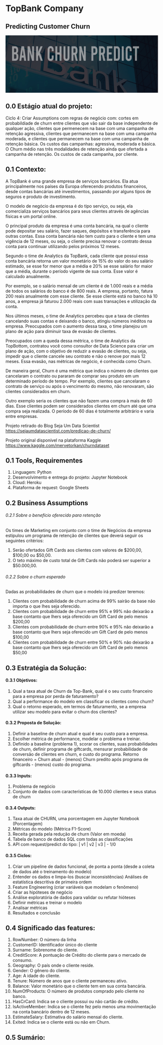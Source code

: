 # TopBank Company
## Predicting Customer Churn
![](images/capa.jpg)

## 0.0 Estágio atual do projeto:
Ciclo 4: Criar Assumptions com regras de negócio com: cortes em probabildiade de churn entre clientes que vão sair da base independente de qualquer ação, clientes que permenecem na base com uma campanha de retenção agressiva, clientes que permanecem na base com uma campanha moderada, e clientes que permanecem na base com uma campanha de retenção básica. Os custos das campanhas: agressiva, moderada e básica. O Churn médio nas três modalidades de retenção ainda que ofertada a campanha de retenção. Os custos de cada campanha, por cliente.

## 0.1 Contexto:
A TopBank é uma grande empresa de serviços bancários. Ela atua principalmente nos países da Europa oferecendo produtos financeiros, desde contas bancárias até investimentos, passando por alguns tipos de seguros e produto de investimento.

O modelo de negócio da empresa é do tipo serviço, ou seja, ela comercializa serviços bancários para seus clientes através de agências físicas e um portal online. 

O principal produto da empresa é uma conta bancária, na qual o cliente pode depositar seu salário, fazer saques, depósitos e transferência para outras contas. Essa conta bancária não tem custo para o cliente e tem uma vigência de 12 meses, ou seja, o cliente precisa renovar o contrato dessa conta para continuar utilizando pelos próximos 12 meses.

Segundo o time de Analytics da TopBank, cada cliente que possui essa conta bancária retorna um valor monetário de 15% do valor do seu salário estimado, se esse for menor que a média e 20% se esse salário for maior que a média, durante o período vigente de sua conta. Esse valor é calculado anualmente. 

Por exemplo, se o salário mensal de um cliente é de 1.000 reais e a média de todos os salários do banco é de 800 reais. A empresa, portanto, fatura 200 reais anualmente com esse cliente. Se esse cliente está no banco há 10 anos, a empresa já faturou 2.000 reais com suas transações e utilização da conta. 

Nos últimos meses, o time de Analytics percebeu que a taxa de clientes cancelando suas contas e deixando o banco, atingiu números inéditos na empresa. Preocupados com o aumento dessa taxa, o time planejou um plano de ação para diminuir taxa de evasão de clientes.

Preocupados com a queda dessa métrica, o time de Analytics da TopBottom, contratou você como consultor de Data Science para criar um plano de ação, com o objetivo de reduzir a evasão de clientes, ou seja, impedir que o cliente cancele seu contrato e não o renove por mais 12 meses. Essa evasão, nas métricas de negócio, é conhecida como Churn.

De maneira geral, Churn é uma métrica que indica o número de clientes que cancelaram o contrato ou pararam de comprar seu produto em um determinado período de tempo. Por exemplo, clientes que cancelaram o contrato de serviço ou após o vencimento do mesmo, não renovaram, são clientes considerados em churn.

Outro exemplo seria os clientes que não fazem uma compra à mais de 60 dias. Esse clientes podem ser considerados clientes em churn até que uma compra seja realizada. O período de 60 dias é totalmente arbitrário e varia entre empresas. 

Projeto retirado do Blog Seja Um Data Scientist
https://sejaumdatascientist.com/predicao-de-churn/

Projeto original disponível na plataforma Kaggle
https://www.kaggle.com/mervetorkan/churndataset

## 0.1 Tools, Requirementes
1. Linguagem: Python
2. Desenvolvimento e entrega do projeto: Jupyter Notebook
3. Cloud: Heroku
4. Plataforma de request: Google Sheets

## 0.2 Business Assumptions

###### 0.2.1 Sobre o benefício oferecido para retenção
Os times de Marketing em conjunto com o time de Negócios da empresa estipulou um programa de retenção de clientes que deverá seguir os seguintes critérios:
1. Serão ofertados Gift Cards aos clientes com valores de $200,00, $100,00 ou $50,00.
2. O teto máximo de custo total de Gift Cards não poderá ser superior a $50.000,00.

###### 0.2.2 Sobre o churn esperado
Dadas as probabilidades de churn que o modelo irá predizer teremos:
1. Clientes com probabilidade de churn acima de 99% sairão da base não importa o que lhes seja oferecido.
2. Clientes com probabilidade de churn entre 95% e 99% não deixarão a base contanto que lhers seja oferecido um Gift Card de pelo menos $200,00
3. Clientes com probabilidade de churn entre 90% e 95% não deixarão a base contanto que lhers seja oferecido um Gift Card de pelo menos $100,00
4. Clientes com probabilidade de churn entre 50% e 90% não deixarão a base contanto que lhers seja oferecido um Gift Card de pelo menos $50,00

## 0.3 Estratégia da Solução:

#### 0.3.1 Objetivos:
1. Qual a taxa atual de Churn da Top-Bank, qual é o seu custo financeiro para a empresa por perda de faturamento?
2. Qual a performance do modelo em classificar os clientes como churn?
3. Qual o retorno esperado, em termos de faturamento, se a empresa utilizar seu modelo para evitar o churn dos clientes?

#### 0.3.2 Proposta de Solução:
1. Definir a baseline de churn atual e qual é seu custo para a empresa.
2. Escolher métrica de performance, modelar o problema e treinar.
3. Definido a baseline (problema 1), scorar os clientes, suas probabilidades de churn, definir programa de giftcards, mensurar probabilidade de conversão de clientes em churn, e custo do programa. Retorno financeiro = Churn atual - (menos) Churn predito após programa de giftcards - (menos) custo do programa.

#### 0.3.3 Inputs:
1. Problema de negócio
2. Conjunto de dados com características de 10.000 clientes e seus status de churn

#### 0.3.4 Outputs:
1. Taxa atuai de CHURN, uma porcentagem em Jupyter Notebook (Porcentagem)
3. Métricas do modelo (Métrica F1-Score)
3. Receita gerada pela redução de churn (Valor em moeda)
4. Tabela de banco de dados SQL com todas as classificações
5. API com request/predict do tipo: | v1 | v2 | v3 | - 1/0

#### 0.3.5 Ciclos:
1. Criar um pipeline de dados funcional, de ponta a ponta (desde a coleta de dados até o 
    treinamento do modelo)
2. Entender os dados e limpa-los (buscar inconsistências) Análises de estatística
    descritiva de primeira ordem
3. Feature Engineering (criar variáveis que modelam o fenômeno)
4. Criar as hipóteses de negócio
5. Análise exploratória de dados para validar ou refutar hióteses
6. Definir métricas e treinar o modelo
7. Analisar métricas
8. Resultados e conclusão

## 0.4 Significado das features:

1. RowNumber: O número da linha
2. CustomerID: Identificador único do cliente
3. Surname: Sobrenome do cliente.
4. CreditScore: A pontuação de Crédito do cliente para o mercado de consumo.
5. Geography: O país onde o cliente reside.
6. Gender: O gênero do cliente.
7. Age: A idade do cliente.
8. Tenure: Número de anos que o cliente permaneceu ativo.
9. Balance: Valor monetário que o cliente tem em sua conta bancária.
10. NumOfProducts: O número de produtos comprado pelo cliente no banco.
11. HasCrCard: Indica se o cliente possui ou não cartão de crédito.
12. IsActiveMember: Indica se o cliente fez pelo menos uma movimentação na conta bancário dentro de 12 meses.
13. EstimateSalary: Estimativa do salário mensal do cliente.
14. Exited: Indica se o cliente está ou não em Churn.

## 0.5 Sumário:
